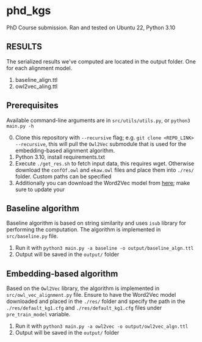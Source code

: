 # phd_kgs

PhD Course submission. Ran and tested on Ubuntu 22, Python 3.10

## RESULTS

The serialized results we've computed are located in the output folder. One for each alignment model.

1. baseline_align.ttl
2. owl2vec_aling.ttl

## Prerequisites

Available command-line arguments are in `src/utils/utils.py`, or `python3 main.py -h`

0. Clone this repository with `--recursive` flag; e.g. `git clone <REPO_LINK> --recursive`, this will pull the `Owl2Vec` submodule that is used for the embedding-based alignment algorithm.
1. Python 3.10, install requirements.txt
2. Execute `./get_res.sh` to fetch input data, this requires wget. Otherwise download the `confOf.owl` and `ekaw.owl` files and place them into `./res/` folder. Custom paths can be specified
3. Additionally you can download the Word2Vec model from [here](https://tinyurl.com/word2vec-model); make sure to update your

## Baseline algorithm

Baseline algorithm is based on string similarity and uses `isub` library for performing the computation. The algorithm is implemented in `src/baseline.py` file.

1. Run it with `python3 main.py -a baseline -o output/baseline_algn.ttl`
2. Output will be saved in the `output/` folder

## Embedding-based algorithm

Based on the `Owl2Vec` library, the algorithm is implemented in `src/owl_vec_alignment.py` file. Ensure to have the Word2Vec model downloaded and placed in the `./res/` folder and specify the path in the `./res/default_kg1.cfg` and `./res/default_kg1.cfg` files under `pre_train_model` variable.

1. Run it with `python3 main.py -a owl2vec -o output/owl2vec_algn.ttl`
2. Output will be saved in the `output/` folder
